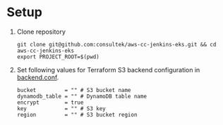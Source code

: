 Setup
=========

1. Clone repository

    ```
    git clone git@github.com:consultek/aws-cc-jenkins-eks.git && cd aws-cc-jenkins-eks
    export PROJECT_ROOT=$(pwd)
    ```

2. Set following values for Terraform S3 backend configuration in [backend.conf](../terraform/backend.conf).

    ```
    bucket         = "" # S3 bucket name
    dynamodb_table = "" # DynamoDB table name
    encrypt        = true
    key            = "" # S3 key
    region         = "" # S3 bucket region
    ```
